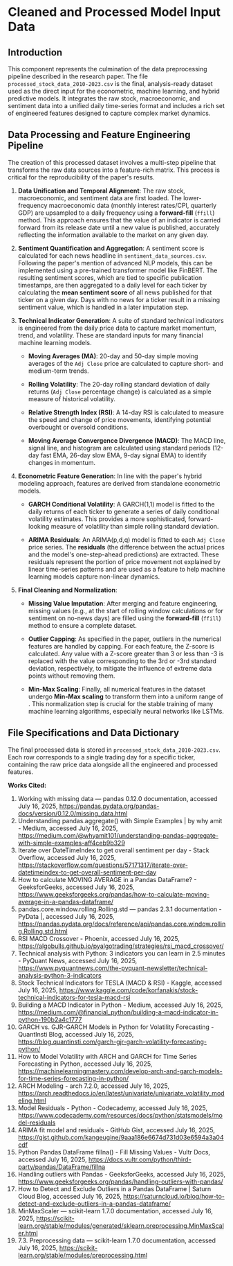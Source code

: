 # Cleaned and Processed Model Input Data

## Introduction

This component represents the culmination of the data preprocessing pipeline described in the research paper. The file `processed_stock_data_2010-2023.csv` is the final, analysis-ready dataset used as the direct input for the econometric, machine learning, and hybrid predictive models. It integrates the raw stock, macroeconomic, and sentiment data into a unified daily time-series format and includes a rich set of engineered features designed to capture complex market dynamics.

## Data Processing and Feature Engineering Pipeline

The creation of this processed dataset involves a multi-step pipeline that transforms the raw data sources into a feature-rich matrix. This process is critical for the reproducibility of the paper's results.

1. **Data Unification and Temporal Alignment**: The raw stock, macroeconomic, and sentiment data are first loaded. The lower-frequency macroeconomic data (monthly interest rates/CPI, quarterly GDP) are upsampled to a daily frequency using a **forward-fill** (`ffill`) method. This approach ensures that the value of an indicator is carried forward from its release date until a new value is published, accurately reflecting the information available to the market on any given day.

2. **Sentiment Quantification and Aggregation**: A sentiment score is calculated for each news headline in `sentiment_data_sources.csv`. Following the paper's mention of advanced NLP models, this can be implemented using a pre-trained transformer model like FinBERT. The resulting sentiment scores, which are tied to specific publication timestamps, are then aggregated to a daily level for each ticker by calculating the **mean sentiment score** of all news published for that ticker on a given day. Days with no news for a ticker result in a missing sentiment value, which is handled in a later imputation step.

3. **Technical Indicator Generation**: A suite of standard technical indicators is engineered from the daily price data to capture market momentum, trend, and volatility. These are standard inputs for many financial machine learning models.

   * **Moving Averages (MA)**: 20-day and 50-day simple moving averages of the `Adj Close` price are calculated to capture short- and medium-term trends.

   * **Rolling Volatility**: The 20-day rolling standard deviation of daily returns (`Adj Close` percentage change) is calculated as a simple measure of historical volatility.

   * **Relative Strength Index (RSI)**: A 14-day RSI is calculated to measure the speed and change of price movements, identifying potential overbought or oversold conditions.

   * **Moving Average Convergence Divergence (MACD)**: The MACD line, signal line, and histogram are calculated using standard periods (12-day fast EMA, 26-day slow EMA, 9-day signal EMA) to identify changes in momentum.

4. **Econometric Feature Generation**: In line with the paper's hybrid modeling approach, features are derived from standalone econometric models.

   * **GARCH Conditional Volatility**: A GARCH(1,1) model is fitted to the daily returns of each ticker to generate a series of daily conditional volatility estimates. This provides a more sophisticated, forward-looking measure of volatility than simple rolling standard deviation.

   * **ARIMA Residuals**: An ARIMA(p,d,q) model is fitted to each `Adj Close` price series. The **residuals** (the difference between the actual prices and the model's one-step-ahead predictions) are extracted. These residuals represent the portion of price movement not explained by linear time-series patterns and are used as a feature to help machine learning models capture non-linear dynamics.

5. **Final Cleaning and Normalization**:
   * **Missing Value Imputation**: After merging and feature engineering, missing values (e.g., at the start of rolling window calculations or for sentiment on no-news days) are filled using the **forward-fill** (`ffill`) method to ensure a complete dataset.

   * **Outlier Capping**: As specified in the paper, outliers in the numerical features are handled by capping. For each feature, the Z-score is calculated. Any value with a Z-score greater than 3 or less than -3 is replaced with the value corresponding to the 3rd or -3rd standard deviation, respectively, to mitigate the influence of extreme data points without removing them.

   * **Min-Max Scaling**: Finally, all numerical features in the dataset undergo **Min-Max scaling** to transform them into a uniform range of . This normalization step is crucial for the stable training of many machine learning algorithms, especially neural networks like LSTMs.

## File Specifications and Data Dictionary

The final processed data is stored in `processed_stock_data_2010-2023.csv`. Each row corresponds to a single trading day for a specific ticker, containing the raw price data alongside all the engineered and processed features.

**Works Cited:**

1. Working with missing data — pandas 0.12.0 documentation, accessed July 16, 2025, https://pandas.pydata.org/pandas-docs/version/0.12.0/missing_data.html
2. Understanding pandas.aggregate() with Simple Examples | by why amit - Medium, accessed July 16, 2025, https://medium.com/@whyamit101/understanding-pandas-aggregate-with-simple-examples-aff4ceb9b329
3. Iterate over DateTimeIndex to get overall sentiment per day - Stack Overflow, accessed July 16, 2025, https://stackoverflow.com/questions/57171317/iterate-over-datetimeindex-to-get-overall-sentiment-per-day
4. How to calculate MOVING AVERAGE in a Pandas DataFrame? - GeeksforGeeks, accessed July 16, 2025, https://www.geeksforgeeks.org/pandas/how-to-calculate-moving-average-in-a-pandas-dataframe/
5. pandas.core.window.rolling.Rolling.std — pandas 2.3.1 documentation - PyData |, accessed July 16, 2025, https://pandas.pydata.org/docs/reference/api/pandas.core.window.rolling.Rolling.std.html
6. RSI MACD Crossover - Phoenix, accessed July 16, 2025, https://algobulls.github.io/pyalgotrading/strategies/rsi_macd_crossover/
7. Technical analysis with Python: 3 indicators you can learn in 2.5 minutes - PyQuant News, accessed July 16, 2025, https://www.pyquantnews.com/the-pyquant-newsletter/technical-analysis-python-3-indicators
8. Stock Technical Indicators for TESLA (MACD & RSI) - Kaggle, accessed July 16, 2025, https://www.kaggle.com/code/korfanakis/stock-technical-indicators-for-tesla-macd-rsi
9. Building a MACD Indicator in Python - Medium, accessed July 16, 2025, https://medium.com/@financial_python/building-a-macd-indicator-in-python-190b2a4c1777
10. GARCH vs. GJR-GARCH Models in Python for Volatility Forecasting - QuantInsti Blog, accessed July 16, 2025, https://blog.quantinsti.com/garch-gjr-garch-volatility-forecasting-python/
11. How to Model Volatility with ARCH and GARCH for Time Series Forecasting in Python, accessed July 16, 2025, https://machinelearningmastery.com/develop-arch-and-garch-models-for-time-series-forecasting-in-python/
12. ARCH Modeling - arch 7.2.0, accessed July 16, 2025, https://arch.readthedocs.io/en/latest/univariate/univariate_volatility_modeling.html
13. Model Residuals - Python - Codecademy, accessed July 16, 2025, https://www.codecademy.com/resources/docs/python/statsmodels/model-residuals
14. ARIMA fit model and residuals - GitHub Gist, accessed July 16, 2025, https://gist.github.com/kangeugine/9aaa186e6674d731d03e6594a3a04cdf
15. Python Pandas DataFrame fillna() - Fill Missing Values - Vultr Docs, accessed July 16, 2025, https://docs.vultr.com/python/third-party/pandas/DataFrame/fillna
16. Handling outliers with Pandas - GeeksforGeeks, accessed July 16, 2025, https://www.geeksforgeeks.org/pandas/handling-outliers-with-pandas/
17. How to Detect and Exclude Outliers in a Pandas DataFrame | Saturn Cloud Blog, accessed July 16, 2025, https://saturncloud.io/blog/how-to-detect-and-exclude-outliers-in-a-pandas-dataframe/
18. MinMaxScaler — scikit-learn 1.7.0 documentation, accessed July 16, 2025, https://scikit-learn.org/stable/modules/generated/sklearn.preprocessing.MinMaxScaler.html
19. 7.3. Preprocessing data — scikit-learn 1.7.0 documentation, accessed July 16, 2025, https://scikit-learn.org/stable/modules/preprocessing.html